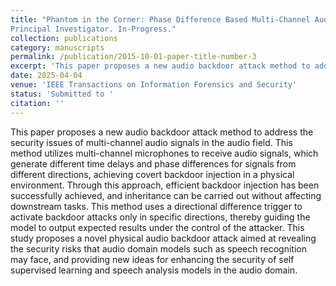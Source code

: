 ```yaml
---
title: "Phantom in the Corner: Phase Difference Based Multi-Channel Audio Backdoors in the Physical World.
Principal Investigator. In-Progress."
collection: publications
category: manuscripts
permalink: /publication/2015-10-01-paper-title-number-3
excerpt: 'This paper proposes a new audio backdoor attack method to address the security issues of multi-channel audio signals in the audio field. This method utilizes multi-channel microphones to receive audio signals, which generate different time delays and phase differences for signals from different directions, achieving covert backdoor injection in a physical environment. Through this approach, efficient backdoor injection has been successfully achieved, and inheritance can be carried out without affecting downstream tasks. This method uses a directional difference trigger to activate backdoor attacks only in specific directions, thereby guiding the model to output expected results under the control of the attacker. This study proposes a novel physical audio backdoor attack aimed at revealing the security risks that audio domain models such as speech recognition may face, and providing new ideas for enhancing the security of self supervised learning and speech analysis models in the audio domain.'
date: 2025-04-04
venue: 'IEEE Transactions on Information Forensics and Security'
status: 'Submitted to '
citation: ''
---
```


This paper proposes a new audio backdoor attack method to address the security issues of multi-channel audio signals in the audio field. This method utilizes multi-channel microphones to receive audio signals, which generate different time delays and phase differences for signals from different directions, achieving covert backdoor injection in a physical environment. Through this approach, efficient backdoor injection has been successfully achieved, and inheritance can be carried out without affecting downstream tasks. This method uses a directional difference trigger to activate backdoor attacks only in specific directions, thereby guiding the model to output expected results under the control of the attacker. This study proposes a novel physical audio backdoor attack aimed at revealing the security risks that audio domain models such as speech recognition may face, and providing new ideas for enhancing the security of self supervised learning and speech analysis models in the audio domain.
